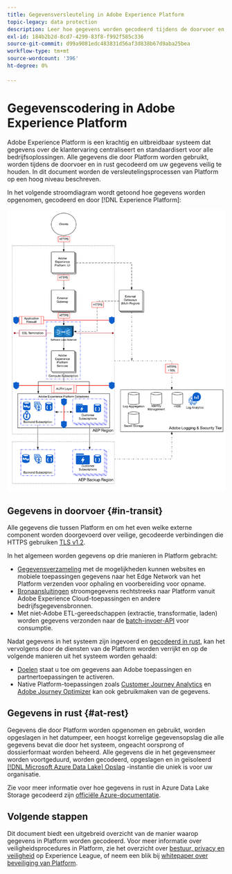 ```yaml
---
title: Gegevensversleuteling in Adobe Experience Platform
topic-legacy: data protection
description: Leer hoe gegevens worden gecodeerd tijdens de doorvoer en in rust in Adobe Experience Platform.
exl-id: 184b2b2d-8cd7-4299-83f8-f992f585c336
source-git-commit: d99a9081edc483831d56af3d838b67d9aba25bea
workflow-type: tm+mt
source-wordcount: '396'
ht-degree: 0%

---
```


# Gegevenscodering in Adobe Experience Platform

Adobe Experience Platform is een krachtig en uitbreidbaar systeem dat gegevens over de klantervaring centraliseert en standaardisert voor alle bedrijfsoplossingen. Alle gegevens die door Platform worden gebruikt, worden tijdens de doorvoer en in rust gecodeerd om uw gegevens veilig te houden. In dit document worden de versleutelingsprocessen van Platform op een hoog niveau beschreven.

In het volgende stroomdiagram wordt getoond hoe gegevens worden opgenomen, gecodeerd en door [!DNL Experience Platform]:

![](../images/governance-privacy-security/encryption/flow.png)

## Gegevens in doorvoer {#in-transit}

Alle gegevens die tussen Platform en om het even welke externe component worden doorgevoerd over veilige, gecodeerde verbindingen die HTTPS gebruiken [TLS v1.2](https://datatracker.ietf.org/doc/html/rfc5246).

In het algemeen worden gegevens op drie manieren in Platform gebracht:

* [Gegevensverzameling](../../collection/home.md) met de mogelijkheden kunnen websites en mobiele toepassingen gegevens naar het Edge Network van het Platform verzenden voor ophaling en voorbereiding voor opname.
* [Bronaansluitingen](../../sources/home.md) stroomgegevens rechtstreeks naar Platform vanuit Adobe Experience Cloud-toepassingen en andere bedrijfsgegevensbronnen.
* Met niet-Adobe ETL-gereedschappen (extractie, transformatie, laden) worden gegevens verzonden naar de [batch-invoer-API](../../ingestion/batch-ingestion/overview.md) voor consumptie.

Nadat gegevens in het systeem zijn ingevoerd en [gecodeerd in rust](#at-rest), kan het vervolgens door de diensten van de Platform worden verrijkt en op de volgende manieren uit het systeem worden gehaald:

* [Doelen](../../destinations/home.md) staat u toe om gegevens aan Adobe toepassingen en partnertoepassingen te activeren.
* Native Platform-toepassingen zoals [Customer Journey Analytics](https://experienceleague.adobe.com/docs/analytics-platform/using/cja-overview/cja-overview.html) en [Adobe Journey Optimizer](https://experienceleague.adobe.com/docs/journey-optimizer/using/ajo-home.html) kan ook gebruikmaken van de gegevens.

## Gegevens in rust {#at-rest}

Gegevens die door Platform worden opgenomen en gebruikt, worden opgeslagen in het datumpeer, een hoogst korrelige gegevensopslag die alle gegevens bevat die door het systeem, ongeacht oorsprong of dossierformaat worden beheerd. Alle gegevens die in het gegevensmeer worden voortgeduurd, worden gecodeerd, opgeslagen en in geïsoleerd [[!DNL Microsoft Azure Data Lake] Opslag](https://docs.microsoft.com/en-us/azure/storage/blobs/data-lake-storage-introduction) -instantie die uniek is voor uw organisatie.

Zie voor meer informatie over hoe gegevens in rust in Azure Data Lake Storage gecodeerd zijn [officiële Azure-documentatie](https://learn.microsoft.com/en-us/azure/storage/common/storage-service-encryption).

## Volgende stappen

Dit document biedt een uitgebreid overzicht van de manier waarop gegevens in Platform worden gecodeerd. Voor meer informatie over veiligheidsprocedures in Platform, zie het overzicht over [bestuur, privacy en veiligheid](./overview.md) op Experience League, of neem een blik bij [whitepaper over beveiliging van Platform](https://www.adobe.com/content/dam/cc/en/security/pdfs/AEP_SecurityOverview.pdf).
